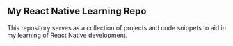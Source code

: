 ## **My React Native Learning Repo**

This repository serves as a collection of projects and code snippets to aid in my learning of React Native development.

<!-- **Projects:**

* **[Project 1 Name]:** [Brief description of the project, its purpose, and key features]
* **[Project 2 Name]:** [Brief description of the project, its purpose, and key features]
* **[Project 3 Name]:** [Brief description of the project, its purpose, and key features]

-->